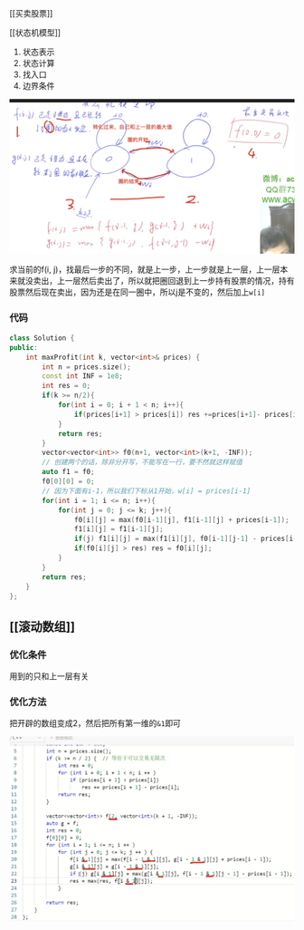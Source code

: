 [[买卖股票]]

[[状态机模型]]

1. 状态表示
2. 状态计算
3. 找入口
4. 边界条件

![image-20201228150350207](买卖股票的最佳时机IV.assets/image-20201228150350207.png)

求当前的f(i, j)，找最后一步的不同，就是上一步，上一步就是上一层，上一层本来就没卖出，上一层然后卖出了，所以就把圈回退到上一步持有股票的情况，持有股票然后现在卖出，因为还是在同一圈中，所以j是不变的，然后加上`w[i]`

### 代码

```c++
class Solution {
public:
    int maxProfit(int k, vector<int>& prices) {
        int n = prices.size();
        const int INF = 1e8;
        int res = 0;
        if(k >= n/2){
            for(int i = 0; i + 1 < n; i++){
                if(prices[i+1] > prices[i]) res +=prices[i+1]- prices[i];
            }
            return res;
        }
        vector<vector<int>> f0(n+1, vector<int>(k+1, -INF));
        // 创建两个的话，除非分开写，不能写在一行，要不然就这样赋值
        auto f1 = f0;
        f0[0][0] = 0;
        // 因为下面有i-1，所以我们下标从1开始，w[i] = prices[i-1]
        for(int i = 1; i <= n; i++){
            for(int j = 0; j <= k; j++){
                f0[i][j] = max(f0[i-1][j], f1[i-1][j] + prices[i-1]);
                f1[i][j] = f1[i-1][j];
                if(j) f1[i][j] = max(f1[i][j], f0[i-1][j-1] - prices[i-1]);
                if(f0[i][j] > res) res = f0[i][j];
            }
        }
        return res;
    }
};
```



## [[滚动数组]]

### 优化条件

用到的只和上一层有关

### 优化方法

把开辟的数组变成2，然后把所有第一维的`&1`即可

![image-20201228145922626](买卖股票的最佳时机IV.assets/image-20201228145922626.png)



